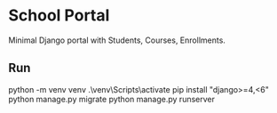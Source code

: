 ﻿# School Portal

Minimal Django portal with Students, Courses, Enrollments.

## Run
python -m venv venv
.\venv\Scripts\activate
pip install "django>=4,<6"
python manage.py migrate
python manage.py runserver
